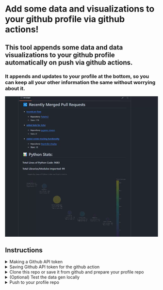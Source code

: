 # Add some data and visualizations to your github profile via github actions!

## This tool appends some data and data visualizations to your github profile automatically on push via github actions.

### It appends and updates to your profile at the bottom, so you can keep all your other information the same without worrying about it.
![](assets/profilegif.gif)
## Instructions
<details>
<summary>Making a Github API token</summary>

### Click your profile picture and go to Settings
![](assets/token-1.png)

### Click on Dev Settings
![](assets/token-2.png)

### Click on Token (classic) then Generate a new token (classic)
![](assets/token-3.png)

### Generate your Token
![](assets/token-4.png)


### Create a .env file in the root directory of your profile, make sure .env is in your .gitignore

```
TOKEN=YOUR_API_TOKEN
```

<!-- Add any other content related to this section here -->

</details>


<details>
<summary>Saving Github API token for the github action</summary>

### Go to your profile repo and click on settings
![](assets/secret-1.png)

### Click on Secrets and Variables, then Actions, then New Repository Secret
![](assets/secret-2.png)

### Create a new secret with the name TOKEN, and use the github api key we generated, then click Add Secret
![](assets/secret-3.png)

</details>

<details>

<summary>Clone this repo or save it from github and prepare your profile repo</summary>

### Clone or save
![](assets/clonesave.png)

### Open the folder you just saved this repo to, as well as the folder containing your profile repo. Move the highlighted files
![](assets/movefiles.png)

### open your profile README.md and add

```
---
```
 to the end of the file. 
 
 Make sure --- doesnt appear anywhere else in your markdown. This is how the python script identifies the end of your readme.md to append / update data

![](assets/readmeadd.png)

### Open config.ini and edit the username value with your own, and any other configs you might want to change
![](assets/config.png)


</details>



<details>

<summary>(Optional) Test the data gen locally</summary>


go to your github profile page repo in your terminal and run:
```
python Generator\utils\data_scrape.py
```
This may take a few minutes depending on how many repos youve uploaded
![](assets/datascrape.png)


### Run the following commands. 

mergedprs.py must be run first
```
python Generator\utils\mergedprs.py
```
these can be run in any order
```
python Generator\utils\graphing\construct_counts_graph.py
```

```
python Generator\utils\graphing\line_prs_graph.py
```

```
python Generator\utils\graphing\lines_graph.py
```

```
python Generator\utils\graphing\top_libraries_graph.py
```
then run
```
python Generator\utils\gifmaker.py
```
and finally run
```
python Generator\readme.py
```
![](assets/runlocal.png)

### Now look at the data appended in your README.md

</details>

<details>
<summary>Push to your profile repo</summary>
<br>
This pull isnt necessary on the initial commit of this, but after this first commit github Actions will be updating your readme automatically, meaning the readme.md will have changes that our local repo doesnt have. To resolve this any time we want to re-run our data generation, we should pull.

```
git pull
git add .
git commit -m "Updating profile"
git push
```

![](assets/push.png)

### Open your github profile repo and navigate to the build of your action you just initialized when you pushed

![](assets/workflow.png)

This will always take a few minutes if you have a lot of repos. I have about 40 and it takes between 5-10 minutes to run on github.

![](assets/actionfinished.png)

### Once this build finished your Profile will be updated and ready!



</details>
